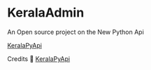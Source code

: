 # KeralaAdmin

An Open source project on the New Python Api

[KeralaPyApi](github.com/KeralaPyApi/Keralabot)

Credits 💖 [KeralaPyApi](t.me/Keralasbots)
